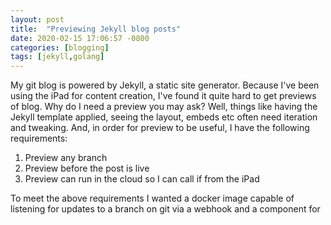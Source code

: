 ```yaml
---
layout: post
title:  "Previewing Jekyll blog posts"
date: 2020-02-15 17:06:57 -0800
categories: [blogging]
tags: [jekyll,golang]
---
```


My git blog is powered by Jekyll, a static site generator.  Because I've been using the iPad for content creation, I've found it quite hard to get previews of blog.  Why do I need a preview you may ask?  Well, things like having the Jekyll template applied, seeing the layout, embeds etc often need iteration and tweaking.  And, in order for preview to be useful, I have the following requirements:

1) Preview any branch
2) Preview before the post is live
3) Preview can run in the cloud so I can call if from the iPad

To meet the above requirements I wanted a docker image capable of listening for updates to a branch on git via a webhook and a component for 